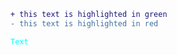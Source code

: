 ```diff
+ this text is highlighted in green
- this text is highlighted in red
```

<style>Text</style>


<code style="color : aqua">Text</code>